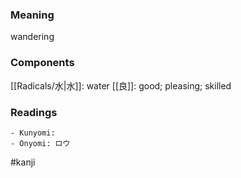 ### Meaning

wandering

### Components

[[Radicals/水|水]]: water [[良]]: good; pleasing; skilled

### Readings

```
- Kunyomi: 
- Onyomi: ロウ
```

#kanji